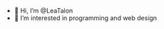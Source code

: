 - 👋 Hi, I’m @LeaTalon
- 👀 I’m interested in programming and web design


<!---
LeaTalon/LeaTalon is a ✨ special ✨ repository because its `README.md` (this file) appears on your GitHub profile.
You can click the Preview link to take a look at your changes.
--->
